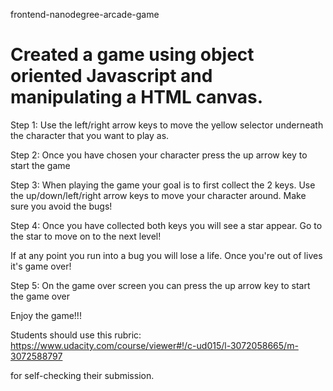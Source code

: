 frontend-nanodegree-arcade-game

Created a game using object oriented Javascript and manipulating a HTML canvas. 
===============================

Step 1: Use the left/right arrow keys to move the yellow selector underneath the character that you want to play as.

Step 2: Once you have chosen your character press the up arrow key to start the game

Step 3: When playing the game your goal is to first collect the 2 keys. Use the up/down/left/right arrow keys to move your character around. Make sure you avoid the bugs!

Step 4: Once you have collected both keys you will see a star appear. Go to the star to move on to the next level!

If at any point you run into a bug you will lose a life. Once you're out of lives it's game over! 

Step 5: On the game over screen you can press the up arrow key to start the game over 

Enjoy the game!!!

Students should use this rubric: https://www.udacity.com/course/viewer#!/c-ud015/l-3072058665/m-3072588797

for self-checking their submission.
